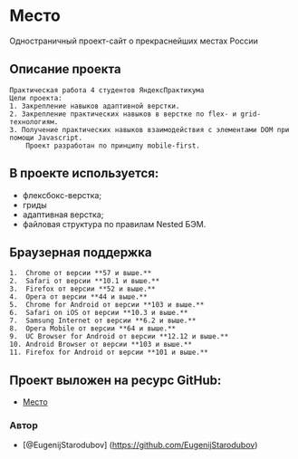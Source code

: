 # **Место**

Одностраничный проект-сайт о прекраснейших местах России

## **Описание проекта**

    Практическая работа 4 студентов ЯндексПрактикума
    Цели проекта:
    1. Закрепление навыков адаптивной верстки.
    2. Закрепление практических навыков в верстке по flex- и grid-технологиям.
    3. Получение практических навыков взаимодействия с элементами DOM при помощи Javascript.
    	Проект разработан по принципу mobile-first.

## **В проекте используется:**

- флексбокс-верстка;
- гриды
- адаптивная верстка;
- файловая структура по правилам Nested БЭМ.

## **Браузерная поддержка**

    1.  Chrome от версии **57 и выше.**
    2.  Safari от версии **10.1 и выше.**
    3.  Firefox от версии **52 и выше.**
    4.  Opera от версии **44 и выше.**
    5.  Chrome for Android от версии **103 и выше.**
    6.  Safari on iOS от версии **10.3 и выше.**
    7.  Samsung Internet от версии **6.2 и выше.**
    8.  Opera Mobile от версии **64 и выше.**
    9.  UC Browser for Android от версии **12.12 и выше.**
    10. Android Browser от версии **103 и выше.**
    11. Firefox for Android от версии **101 и выше.**

## **Проект выложен на ресурс GitHub:**

- [Место](https://eugenijstarodubov.github.io/mesto/)

### Автор

- [@EugenijStarodubov] (https://github.com/EugenijStarodubov)
